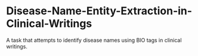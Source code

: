 # Disease-Name-Entity-Extraction-in-Clinical-Writings
A task that attempts to identify disease names using BIO tags in clinical writings.
